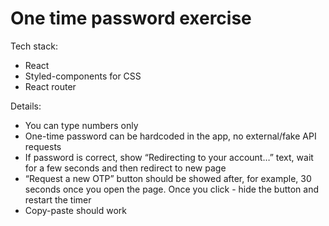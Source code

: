 # One time password exercise

Tech stack:
 - React
 - Styled-components for CSS
 - React router

Details:
 - You can type numbers only
 - One-time password can be hardcoded in the app, no external/fake API requests
 - If password is correct, show “Redirecting to your account…” text, wait for a few seconds and then redirect to new page
 - “Request a new OTP” button should be showed after, for example, 30 seconds once you open the page. Once you click - hide the button and restart the timer
 - Copy-paste should work
